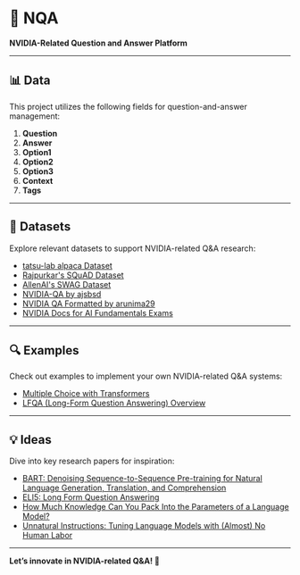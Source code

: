 # 🧠 NQA

**NVIDIA-Related Question and Answer Platform**  

---

## 📊 Data  

This project utilizes the following fields for question-and-answer management:  

1. **Question**  
2. **Answer**  
3. **Option1**  
4. **Option2**  
5. **Option3**  
6. **Context**  
7. **Tags**  

---

## 📂 Datasets  

Explore relevant datasets to support NVIDIA-related Q&A research:  

- [tatsu-lab alpaca Dataset](https://huggingface.co/datasets/tatsu-lab/alpaca)
- [Rajpurkar's SQuAD Dataset](https://huggingface.co/datasets/rajpurkar/squad)  
- [AllenAI's SWAG Dataset](https://huggingface.co/datasets/allenai/swag)  
- [NVIDIA-QA by ajsbsd](https://huggingface.co/datasets/ajsbsd/nvidia-qa)  
- [NVIDIA QA Formatted by arunima29](https://huggingface.co/datasets/arunima29/nvidia_qa_formatted)  
- [NVIDIA Docs for AI Fundamentals Exams](https://github.com/locchh/nvidia-docs/tree/main/AI_Infrastructure_and_Operations_Fundamentals/exams)  

---

## 🔍 Examples  

Check out examples to implement your own NVIDIA-related Q&A systems:  

- [Multiple Choice with Transformers](https://huggingface.co/docs/transformers/tasks/multiple_choice)  
- [LFQA (Long-Form Question Answering) Overview](https://yjernite.github.io/lfqa.html)  

---

## 💡 Ideas  

Dive into key research papers for inspiration:  

- [BART: Denoising Sequence-to-Sequence Pre-training for Natural
Language Generation, Translation, and Comprehension](https://arxiv.org/pdf/1910.13461)  
- [ELI5: Long Form Question Answering](https://arxiv.org/pdf/1907.09190)  
- [How Much Knowledge Can You Pack
Into the Parameters of a Language Model?](https://arxiv.org/pdf/2002.08910)  
- [Unnatural Instructions:
Tuning Language Models with (Almost) No Human Labor](https://arxiv.org/pdf/2212.09689)  

---

**Let’s innovate in NVIDIA-related Q&A! 🚀**
